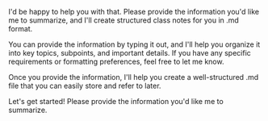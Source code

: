 I'd be happy to help you with that. Please provide the information you'd like me to summarize, and I'll create structured class notes for you in .md format.

You can provide the information by typing it out, and I'll help you organize it into key topics, subpoints, and important details. If you have any specific requirements or formatting preferences, feel free to let me know.

Once you provide the information, I'll help you create a well-structured .md file that you can easily store and refer to later.

Let's get started! Please provide the information you'd like me to summarize.